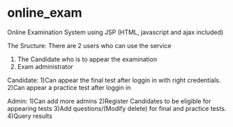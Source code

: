# online_exam
Online Examination System using JSP (HTML, javascript and ajax included)


The Sructure:
There are 2 users who can use the service
1) The Candidate who is to appear the examination
2) Exam administrator

Candidate:
1)Can appear the final test after loggin in with right credentials.
2)Can appear a practice test after loggin in

Admin:
1)Can add more admins
2)Register Candidates to be eligible for appearing tests
3)Add questions/(Modify delete) for final and practice tests.
4)Query results

